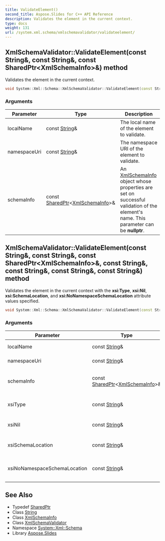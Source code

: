 ```yaml
---
title: ValidateElement()
second_title: Aspose.Slides for C++ API Reference
description: Validates the element in the current context.
type: docs
weight: 131
url: /system.xml.schema/xmlschemavalidator/validateelement/
---
```

## XmlSchemaValidator::ValidateElement(const String\&, const String\&, const SharedPtr\<XmlSchemaInfo\>\&) method


Validates the element in the current context.

```cpp
void System::Xml::Schema::XmlSchemaValidator::ValidateElement(const String &localName, const String &namespaceUri, const SharedPtr<XmlSchemaInfo> &schemaInfo)
```


### Arguments

| Parameter | Type | Description |
| --- | --- | --- |
| localName | const [String](../../../system/string/)\& | The local name of the element to validate. |
| namespaceUri | const [String](../../../system/string/)\& | The namespace URI of the element to validate. |
| schemaInfo | const [SharedPtr](../../../system/sharedptr/)\<[XmlSchemaInfo](../../xmlschemainfo/)\>\& | An [XmlSchemaInfo](../../xmlschemainfo/) object whose properties are set on successful validation of the element's name. This parameter can be **nullptr**. |

## XmlSchemaValidator::ValidateElement(const String\&, const String\&, const SharedPtr\<XmlSchemaInfo\>\&, const String\&, const String\&, const String\&, const String\&) method


Validates the element in the current context with the **xsi:Type**, **xsi:Nil**, **xsi:SchemaLocation**, and **xsi:NoNamespaceSchemaLocation** attribute values specified.

```cpp
void System::Xml::Schema::XmlSchemaValidator::ValidateElement(const String &localName, const String &namespaceUri, const SharedPtr<XmlSchemaInfo> &schemaInfo, const String &xsiType, const String &xsiNil, const String &xsiSchemaLocation, const String &xsiNoNamespaceSchemaLocation)
```


### Arguments

| Parameter | Type | Description |
| --- | --- | --- |
| localName | const [String](../../../system/string/)\& | The local name of the element to validate. |
| namespaceUri | const [String](../../../system/string/)\& | The namespace URI of the element to validate. |
| schemaInfo | const [SharedPtr](../../../system/sharedptr/)\<[XmlSchemaInfo](../../xmlschemainfo/)\>\& | An [XmlSchemaInfo](../../xmlschemainfo/) object whose properties are set on successful validation of the element's name. This parameter can be **nullptr**. |
| xsiType | const [String](../../../system/string/)\& | The **xsi:Type** attribute value of the element. This parameter can be **nullptr**. |
| xsiNil | const [String](../../../system/string/)\& | The **xsi:Nil** attribute value of the element. This parameter can be **nullptr**. |
| xsiSchemaLocation | const [String](../../../system/string/)\& | The **xsi:SchemaLocation** attribute value of the element. This parameter can be **nullptr**. |
| xsiNoNamespaceSchemaLocation | const [String](../../../system/string/)\& | The **xsi:NoNamespaceSchemaLocation** attribute value of the element. This parameter can be **nullptr**. |

## See Also

* Typedef [SharedPtr](../../../system/sharedptr/)
* Class [String](../../../system/string/)
* Class [XmlSchemaInfo](../../xmlschemainfo/)
* Class [XmlSchemaValidator](../)
* Namespace [System::Xml::Schema](../../)
* Library [Aspose.Slides](../../../)
